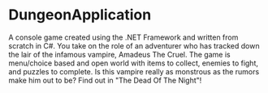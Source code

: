 # DungeonApplication
A console game created using the .NET Framework and written from scratch in C#.
You take on the role of an adventurer who has tracked down the lair of the infamous vampire, Amadeus The Cruel.
The game is menu/choice based and open world with items to collect, enemies to fight, and puzzles to complete.
Is this vampire really as monstrous as the rumors make him out to be? Find out in "The Dead Of The Night"!
